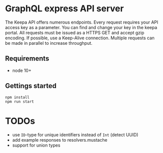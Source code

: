 # GraphQL express API server

The Keepa API offers numerous endpoints.  Every request requires your API access key as a parameter. You can find and change your key in the keepa portal. All requests must be issued as a HTTPS GET and accept gzip encoding. If possible, use a Keep-Alive connection.  Multiple requests can be made in parallel to increase throughput.

## Requirements

- node 10+

## Gettings started

    npm install
    npm run start

# TODOs

- use `ID`-type for unique identifiers instead of `Int` (detect UUID)
- add example responses to resolvers.mustache
- support for union types
